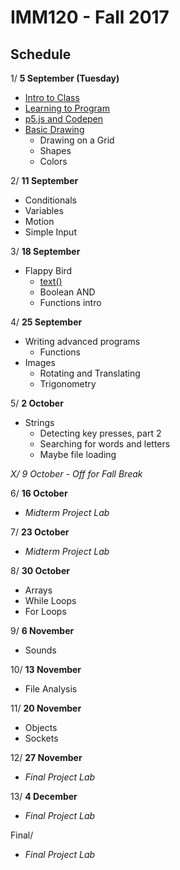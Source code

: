 # IMM120 - Fall 2017

## Schedule

 1/ **5 September (Tuesday)**
 - [Intro to Class](00-Intro-to-Class/README.md)
 - [Learning to Program](01-Learning-to-Program/README.md)
 - [p5.js and Codepen](02-p5js-and-Codepen/README.md)
 - [Basic Drawing](03-Basic-Drawing/README.md)
   - Drawing on a Grid
   - Shapes
   - Colors

 2/ **11 September**
 - Conditionals
 - Variables
 - Motion
 - Simple Input

 3/ **18 September**
 - Flappy Bird
   - [text()](https://p5js.org/reference/#/p5/text)
   - Boolean AND
   - Functions intro

 4/ **25 September**
 - Writing advanced programs
   - Functions
 - Images
   - Rotating and Translating
   - Trigonometry

 5/ **2 October**
 - Strings
   - Detecting key presses, part 2
   - Searching for words and letters
   - Maybe file loading

 *X/ 9 October - Off for Fall Break*

 6/ **16 October**
 - *Midterm Project Lab*

 7/ **23 October**
 - *Midterm Project Lab*

 8/ **30 October**
 - Arrays
 - While Loops
 - For Loops

 9/ **6 November**
 - Sounds

10/ **13 November**
 - File Analysis

11/ **20 November**
 - Objects
 - Sockets

12/ **27 November**
 - *Final Project Lab*

13/ **4 December**
 - *Final Project Lab*

Final/
 - *Final Project Lab*
